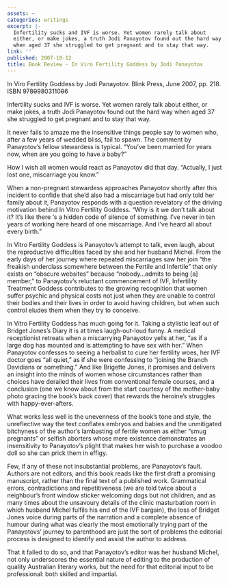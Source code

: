 ```yaml
---
assets: ~
categories: writings
excerpt: |-
  Infertility sucks and IVF is worse. Yet women rarely talk about
  either, or make jokes, a truth Jodi Panayotov found out the hard way
  when aged 37 she struggled to get pregnant and to stay that way.
link: ''
published: 2007-10-12
title: Book Review - In Viro Fertility Goddess by Jodi Panayotov
---
```

In Viro Fertility Goddess by Jodi Panayotov. Blink Press, June 2007, pp.
218. ISBN 978~~0~~9803110~~0~~6

Infertility sucks and IVF is worse. Yet women rarely talk about
either, or make jokes, a truth Jodi Panayotov found out the hard way
when aged 37 she struggled to get pregnant and to stay that way.

It never fails to amaze me the insensitive things people say to women
who, after a few years of wedded bliss, fail to spawn. The comment by
Panayotov’s fellow stewardess is typical. “You’ve been married for years
now, when are you going to have a baby?”

How I wish all women would react as Panayotov did that day. “Actually, I
just lost one, miscarriage you know.”

When a non-pregnant stewardess approaches Panayotov shortly after this
incident to confide that she’d also had a miscarriage but had only told
her family about it, Panayotov responds with a question revelatory of
the driving motivation behind In Vitro Fertility Goddess. “Why is it we
don’t talk about it? It’s like there ‘s a hidden code of silence of
something. I’ve never in ten years of working here heard of one
miscarriage. And I’ve heard all about every birth.”

In Vitro Fertility Goddess is Panayotov’s attempt to talk, even laugh,
about the reproductive difficulties faced by she and her husband Michel.
From the early days of her journey where repeated miscarriages saw her
join “the freakish underclass somewhere between the Fertile and
Infertile” that only exists on “obscure websites” because “nobody…admits
to being [a] member,” to Panayotov’s reluctant commencement of IVF,
Infertility Treatment Goddess contributes to the growing recognition
that women suffer psychic and physical costs not just when they are
unable to control their bodies and their lives in order to avoid having
children, but when such control eludes them when they try to conceive.

In Vitro Fertility Goddess has much going for it. Taking a stylistic
leaf out of Bridget Jones’s Diary it is at times laugh-out-loud funny. A
medical receptionist retreats when a miscarrying Panayotov yells at her,
“as if a large dog has mounted and is attempting to have sex with her.”
When Panayotov confesses to seeing a herbalist to cure her fertility
woes, her IVF doctor goes “all quiet,” as if she were confessing to
“joining the Branch Davidians or something.” And like Brigette Jones, it
promises and delivers an insight into the minds of women whose
circumstances rather than choices have derailed their lives from
conventional female courses, and a conclusion (one we know about from
the start courtesy of the mother-baby photo gracing the book’s back
cover) that rewards the heroine’s struggles with happy-ever-afters.

What works less well is the unevenness of the book’s tone and style, the
unreflective way the text conflates embryos and babies and the
unmitigated bitchyness of the author’s lambasting of fertile women as
either “smug pregnants” or selfish aborters whose mere existence
demonstrates an insensitivity to Panayotov’s plight that makes her wish
to purchase a voodoo doll so she can prick them in effigy.

Few, if any of these not insubstantial problems, are Panayotov’s fault.
Authors are not editors, and this book reads like the first draft a
promising manuscript, rather than the final text of a published work.
Grammatical errors, contradictions and repetitiveness (we are told twice
about a neighbour’s front window sticker welcoming dogs but not
children, and as many times about the unsavoury details of the clinic
masturbation room in which husband Michel fulfils his end of the IVF
bargain), the loss of Bridget Jones voice during parts of the narration
and a complete absence of humour during what was clearly the most
emotionally trying part of the Panayotovs’ journey to parenthood are
just the sort of problems the editorial process is designed to identify
and assist the author to address.

That it failed to do so, and that Panayotov’s editor was her husband
Michel, not only underscores the essential nature of editing to the
production of quality Australian literary works, but the need for that
editorial input to be professional: both skilled and impartial.